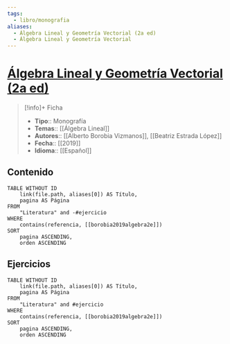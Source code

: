 ```yaml
---
tags:
  - libro/monografia
aliases:
  - Álgebra Lineal y Geometría Vectorial (2a ed)
  - Álgebra Lineal y Geometría Vectorial
---
```

# [Álgebra Lineal y Geometría Vectorial (2a ed)](https://www.sanzytorres.es/libros/algebra-lineal-y-geometria-vectorial/9788417765040/)

>[!info]+ Ficha
>- **Tipo**:: Monografía
>- **Temas**:: [[Álgebra Lineal]]
>- **Autores**:: [[Alberto Borobia Vizmanos]], [[Beatriz Estrada López]]
>- **Fecha**:: [[2019]]
>- **Idioma**:: [[Español]]

## Contenido
```dataview
TABLE WITHOUT ID
    link(file.path, aliases[0]) AS Título,
    pagina AS Página
FROM
    "Literatura" and -#ejercicio
WHERE
    contains(referencia, [[borobia2019algebra2e]])
SORT
    pagina ASCENDING,
    orden ASCENDING
```

## Ejercicios
```dataview
TABLE WITHOUT ID
    link(file.path, aliases[0]) AS Título,
    pagina AS Página
FROM
    "Literatura" and #ejercicio
WHERE
    contains(referencia, [[borobia2019algebra2e]])
SORT
    pagina ASCENDING,
    orden ASCENDING
```
